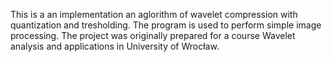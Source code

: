 This is a an implementation an aglorithm of wavelet compression with quantization and tresholding. The program is used to perform simple image processing. The project was originally prepared for a course Wavelet analysis and applications in University of Wrocław.
